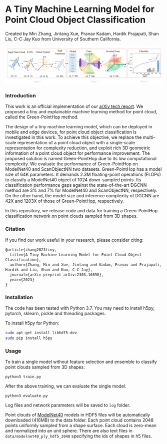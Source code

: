 # A Tiny Machine Learning Model for Point Cloud Object Classification
Created by Min Zhang, Jintang Xue, Pranav Kadam, Hardik Prajapati, Shan Liu, C-C Jay Kuo from University of Southern California.

![introduction](https://github.com/jintangx/Green-PointHop/blob/master/doc/intro.png)

### Introduction
This work is an official implementation of our [arXiv tech report](https://arxiv.org/abs/2303.10898). We proposed a tiny and explainable machine learning method for point cloud, called the Green-PointHop method.

The design of a tiny machine learning model, which can be deployed in mobile and edge devices, for point cloud object classification is investigated in this work. To achieve this objective, we replace the multi-scale representation of a point cloud object with a single-scale representation for complexity reduction, and exploit rich 3D geometric information of a point cloud object for performance improvement. The proposed solution is named Green-PointHop due to its low computational complexity. We evaluate the performance of Green-PointHop on ModelNet40 and ScanObjectNN two datasets. Green-PointHop has a model size of 64K parameters. It demands 2.3M floating-point operations (FLOPs) to classify a ModelNet40 object of 1024 down-sampled points. Its classification performance gaps against the state-of-the-art DGCNN method are 3% and 7% for ModelNet40 and ScanObjectNN, respectively. On the other hand, the model size and inference complexity of DGCNN are 42X and 1203X of those of Green-PointHop, respectively.

In this repository, we release code and data for training a Green-PointHop classification network on point clouds sampled from 3D shapes.

### Citation
If you find our work useful in your research, please consider citing:

    @article{zhang2023tiny,
      title={A Tiny Machine Learning Model for Point Cloud Object Classification},
      author={Zhang, Min and Xue, Jintang and Kadam, Pranav and Prajapati, Hardik and Liu, Shan and Kuo, C-C Jay},
      journal={arXiv preprint arXiv:2303.10898},
      year={2023}
    }
### Installation

The code has been tested with Python 3.7. You may need to install h5py, pytorch, sklearn, pickle and threading packages.

To install h5py for Python:
```bash
sudo apt-get install libhdf5-dev
sudo pip install h5py
```

### Usage
To train a single model without feature selection and ensemble to classify point clouds sampled from 3D shapes:

    python3 train.py

After the above training, we can evaluate the single model.

    python3 evaluate.py

Log files and network parameters will be saved to `log` folder.

Point clouds of <a href="http://modelnet.cs.princeton.edu/" target="_blank">ModelNet40</a> models in HDF5 files will be automatically downloaded (416MB) to the data folder. Each point cloud contains 2048 points uniformly sampled from a shape surface. Each cloud is zero-mean and normalized into an unit sphere. There are also text files in `data/modelnet40_ply_hdf5_2048` specifying the ids of shapes in h5 files.
